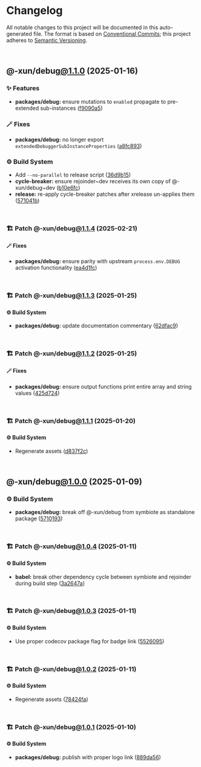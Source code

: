 # Changelog

All notable changes to this project will be documented in this auto-generated
file. The format is based on [Conventional Commits][1];
this project adheres to [Semantic Versioning][2].

<br />

## @-xun/debug[@1.1.0][3] (2025-01-16)

### ✨ Features

- **packages/debug:** ensure mutations to `enabled` propagate to pre-extended sub-instances ([f9090a5][4])

### 🪄 Fixes

- **packages/debug:** no longer export `extendedDebuggerSubInstanceProperties` ([a8fc893][5])

### ⚙️ Build System

- Add `--no-parallel` to release script ([36d9b15][6])
- **cycle-breaker:** ensure rejoinder\~dev receives its own copy of @-xun/debug\~dev ([b10e6fc][7])
- **release:** re-apply cycle-breaker patches after xrelease un-applies them ([571041b][8])

<br />

### 🏗️ Patch @-xun/debug[@1.1.4][9] (2025-02-21)

#### 🪄 Fixes

- **packages/debug:** ensure parity with upstream `process.env.DEBUG` activation functionality ([ea4d1fc][10])

<br />

### 🏗️ Patch @-xun/debug[@1.1.3][11] (2025-01-25)

#### ⚙️ Build System

- **packages/debug:** update documentation commentary ([62dfac9][12])

<br />

### 🏗️ Patch @-xun/debug[@1.1.2][13] (2025-01-25)

#### 🪄 Fixes

- **packages/debug:** ensure output functions print entire array and string values ([425d724][14])

<br />

### 🏗️ Patch @-xun/debug[@1.1.1][15] (2025-01-20)

#### ⚙️ Build System

- Regenerate assets ([d837f2c][16])

<br />

## @-xun/debug[@1.0.0][17] (2025-01-09)

### ⚙️ Build System

- **packages/debug:** break off @-xun/debug from symbiote as standalone package ([5710193][18])

<br />

### 🏗️ Patch @-xun/debug[@1.0.4][19] (2025-01-11)

#### ⚙️ Build System

- **babel:** break other dependency cycle between symbiote and rejoinder during build step ([3a2647a][20])

<br />

### 🏗️ Patch @-xun/debug[@1.0.3][21] (2025-01-11)

#### ⚙️ Build System

- Use proper codecov package flag for badge link ([5526095][22])

<br />

### 🏗️ Patch @-xun/debug[@1.0.2][23] (2025-01-11)

#### ⚙️ Build System

- Regenerate assets ([78424fa][24])

<br />

### 🏗️ Patch @-xun/debug[@1.0.1][25] (2025-01-10)

#### ⚙️ Build System

- **packages/debug:** publish with proper logo link ([889da56][26])

[1]: https://conventionalcommits.org
[2]: https://semver.org
[3]: https://github.com/Xunnamius/rejoinder/compare/@-xun/debug@1.0.4...@-xun/debug@1.1.0
[4]: https://github.com/Xunnamius/rejoinder/commit/f9090a50954e176acad599810313bd267fd1ae24
[5]: https://github.com/Xunnamius/rejoinder/commit/a8fc893bb23117400a376d2641b297eb2199956b
[6]: https://github.com/Xunnamius/rejoinder/commit/36d9b15a656e1eed5a50cdfe7fe502a22f0aa57f
[7]: https://github.com/Xunnamius/rejoinder/commit/b10e6fc514367aef02468efe7382c2a09b7d45d5
[8]: https://github.com/Xunnamius/rejoinder/commit/571041bf4746363a1355f6eb2e03d6c31e5b0a18
[9]: https://github.com/Xunnamius/rejoinder/compare/@-xun/debug@1.1.3...@-xun/debug@1.1.4
[10]: https://github.com/Xunnamius/rejoinder/commit/ea4d1fcbef52808bb6714639c8fa60d65a3471ba
[11]: https://github.com/Xunnamius/rejoinder/compare/@-xun/debug@1.1.2...@-xun/debug@1.1.3
[12]: https://github.com/Xunnamius/rejoinder/commit/62dfac9fe9201e2d1e0e6b073b75bb67ebe400ba
[13]: https://github.com/Xunnamius/rejoinder/compare/@-xun/debug@1.1.1...@-xun/debug@1.1.2
[14]: https://github.com/Xunnamius/rejoinder/commit/425d724aa61953ac3a112f463314ea824384837e
[15]: https://github.com/Xunnamius/rejoinder/compare/@-xun/debug@1.1.0...@-xun/debug@1.1.1
[16]: https://github.com/Xunnamius/rejoinder/commit/d837f2cf51d0f744b1acb9f03c50dbfbe4361561
[17]: https://github.com/Xunnamius/rejoinder/compare/@-xun/debug@0.0.0-init...@-xun/debug@1.0.0
[18]: https://github.com/Xunnamius/rejoinder/commit/5710193dfcb9e7999fcf2a7c79680d1c61726378
[19]: https://github.com/Xunnamius/rejoinder/compare/@-xun/debug@1.0.3...@-xun/debug@1.0.4
[20]: https://github.com/Xunnamius/rejoinder/commit/3a2647a4383d23c44984f5fba72936f803375d01
[21]: https://github.com/Xunnamius/rejoinder/compare/@-xun/debug@1.0.2...@-xun/debug@1.0.3
[22]: https://github.com/Xunnamius/rejoinder/commit/5526095585c560786bb4716fe2181814ff33c2ac
[23]: https://github.com/Xunnamius/rejoinder/compare/@-xun/debug@1.0.1...@-xun/debug@1.0.2
[24]: https://github.com/Xunnamius/rejoinder/commit/78424fa8f7badb679969f17dc434d2444f557d0d
[25]: https://github.com/Xunnamius/rejoinder/compare/@-xun/debug@1.0.0...@-xun/debug@1.0.1
[26]: https://github.com/Xunnamius/rejoinder/commit/889da569331993385da96d349005064821723a46
